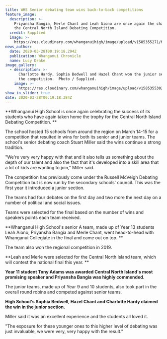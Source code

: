 ```yaml
---
title: WHS Senior debating team wins back-to-back competitions
feature_image:
  description: >-
    Priyansha Bangia, Merle Chant and Leah Aiono are once again the champions of
    the Central North Island Debating Competition.
  credit: Supplied
  image: >-
    https://res.cloudinary.com/whanganuihigh/image/upload/v1585355271/News/Debating.Snr.-Chron-28.3.20.jpg
news_author:
  date: 2020-03-28T00:19:18.294Z
  publication: Whanganui Chronicle
  name: Lucy Drake
image_gallery:
  - description: >-
      Charlotte Hardy, Sophia Bedwell and Hazel Chant won the junior section of
      the competition.  Photo / Supplied.
    image: >-
      https://res.cloudinary.com/whanganuihigh/image/upload/v1585355302/News/Debating.Jnr._Chron_28.3.20.jpg
show_in_slider: true
date: 2020-03-28T00:19:18.384Z
---
```

**Whanganui High School is once again celebrating the success of its students who have again taken home the trophy for the Central North Island Debating Competition.**

The school hosted 15 schools from around the region on March 14-15 for a competition that resulted in wins for both its senior and junior teams. The school's senior debating coach Stuart Miller said the wins continue a strong tradition.

"We're very very happy with that and it also tells us something about the depth of our talent and also the fact that it's developed into a skill area that a lot of kids are wanting to join," Miller said.

The competition has previously come under the Russell McVeigh Debating Competition but is now run by the secondary schools' council. This was the first year it introduced a junior section.

The teams had four debates on the first day and two more the next day on a number of political and social issues.

Teams were selected for the final based on the number of wins and speakers points each team received.

**Whanganui High School's senior A team, made up of Year 13 students Leah Aiono, Priyansha Bangia and Merle Chant, went head-to-head with Whanganui Collegiate in the final and came out on top.**

The team also won the regional competition in 2019.

**Leah and Merle were selected for the Central North Island team, which will contest the national final this year.**

**Year 11 student Tony Adams was awarded Central North Island's most promising speaker and Priyansha Bangia was highly commended.**

The junior teams, made up of Year 9 and 10 students, also took part in the overall round robins and competed against senior teams.

**High School's Sophia Bedwell, Hazel Chant and Charlotte Hardy claimed the win in the junior section.**

Miller said it was an excellent experience and the students all loved it.

"The exposure for these younger ones to this higher level of debating was just invaluable, we were very, very happy with the result."
